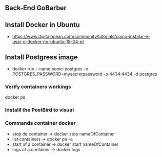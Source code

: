 ## Back-End GoBarber


## Install Docker in Ubuntu
- https://www.digitalocean.com/community/tutorials/como-instalar-e-usar-o-docker-no-ubuntu-18-04-pt

## Install Postgress image 
- docker run --name some-postgres -e POSTGRES_PASSWORD=mysecretpassword -p 4434:4434 -d postgres

### Verify containers workings 
docker ps

### Installl the PostBird to visual 

### Commands container docker 
- stop de container -> docker stop nameOfContainer
- list containers -> docker ps -a
- start of a container -> docker start nameOfContainer
- logs of a container -> docker logs